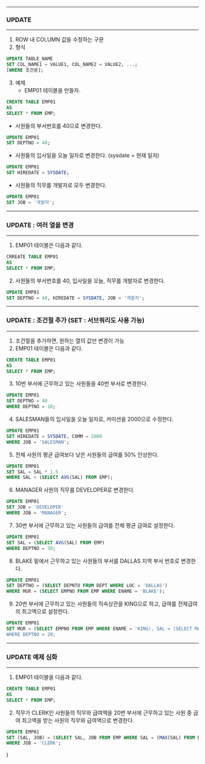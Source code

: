 -----
### UPDATE
-----
1. ROW 내 COLUMN 값을 수정하는 구문
2. 형식
```sql
UPDATE TABLE_NAME
SET COL_NAME1 = VALUE1, COL_NAME2 = VALUE2, ...;
[WHERE 조건문];
```
3. 예제
   - EMP01 테이블을 만들자.
```sql
CREATE TABLE EMP01
AS
SELECT * FROM EMP;
```

  - 사원들의 부서번호를 40으로 변경한다.
```sql
UPDATE EMP01
SET DEPTNO = 40;
```

  - 사원들의 입사일을 오늘 일자로 변경한다. (sysdate = 현재 일자)
```sql
UPDATE EMP01
SET HIREDATE = SYSDATE;
```

  - 사원들의 직무를 개발자로 모두 변경한다.
```sql
UPDATE EMP01
SET JOB = '개발자';
```

-----
### UPDATE : 여러 열을 변경
-----
1. EMP01 테이블은 다음과 같다.
```sql
CRREATE TABLE EMP01
AS
SELECT * FROM EMP;
```

2. 사원들의 부서번호를 40, 입사일을 오늘, 직무를 개발자로 변경한다.
```sql
UPDATE EMP01
SET DEPTNO = 40, HIREDATE = SYSDATE, JOB = '개발자';
```

-----
### UPDATE : 조건절 추가 (SET : 서브쿼리도 사용 가능)
-----
1. 조건절을 추가하면, 원하는 열의 값만 변경이 가능
2. EMP01 테이블은 다음과 같다.
```sql
CREATE TABLE EMP01
AS
SELECT * FROM EMP;
```

3. 10번 부서에 근무하고 있는 사원들을 40번 부서로 변경한다.
```sql
UPDATE EMP01
SET DEPTNO = 40
WHERE DEPTNO = 10;
```

4. SALESMAN들의 입사일을 오늘 일자로, 커미션을 2000으로 수정한다.
```sql
UPDATE EMP01
SET HIREDATE = SYSDATE, COMM = 2000
WHERE JOB = 'SALESMAN';
```

5. 전체 사원의 평균 급여보다 낮은 사원들의 급여를 50% 인상한다.
```sql
UPDATE EMP01
SET SAL = SAL * 1.5
WHERE SAL < (SELECT AVG(SAL) FROM EMP);
```

6. MANAGER 사원의 직무를 DEVELOPER로 변경한다.
```sql
UPDATE EMP01
SET JOB = 'DEVELOPER'
WHERE JOB = 'MANAGER';
```

7. 30번 부서에 근무하고 있는 사원들의 급여를 전체 평균 급여로 설정한다.
```sql
UPDATE EMP01
SET SAL = (SELECT AVG(SAL) FROM EMP)
WHERE DEPTNO = 30;
```

8. BLAKE 밑에서 근무하고 있는 사원들의 부서를 DALLAS 지역 부서 번호로 변경한다.
```sql
UPDATE EMP01
SET DEPTNO = (SELECT DEPNTO FROM DEPT WHERE LOC = 'DALLAS')
WHERE MGR = (SELECT EMPNO FROM EMP WHERE ENAME = 'BLAKE');
```

9. 20번 부서에 근무하고 있는 사원들의 직속상관을 KING으로 하고, 급여를 전체급여의 최고액으로 설정한다.
```sql
UPDATE EMP01
SET MGR = (SELECT EMPNO FROM EMP WHERE ENAME = 'KING), SAL = (SELECT MAX(SAL) FROM EMP)
WHERE DEPTNO = 20;
```

-----
### UPDATE 예제 심화
-----
1. EMP01 테이블을 다음과 같다.
```sql
CREATE TABLE EMP01
AS
SELECT * FROM EMP;
```

2. 직무가 CLERK인 사원들의 직무와 급여액을 20번 부서에 근무하고 있는 사원 중 급여 최고액을 받는 사원의 직무와 급여액으로 변경한다.
```sql
UPDATE EMP01
SET (SAL, JOB) = (SELECT SAL, JOB FROM EMP WHERE SAL = (MAX(SAL) FROM EMP WHERE DEPTNO = 20))
WHERE JOB = 'CLERK';
```
) 
 
